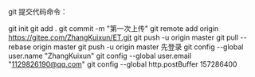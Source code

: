 git 提交代码命令：

git init
git add .
git commit -m "第一次上传"
git remote add origin https://gitee.com/ZhangKuixun/ET.git
git push -u origin master
git pull --rebase origin master
git push -u origin master
先登录
git config --global user.name "ZhangKuixun"
git config --global user.email "1129826190@qq.com"
git config --global http.postBuffer 157286400
